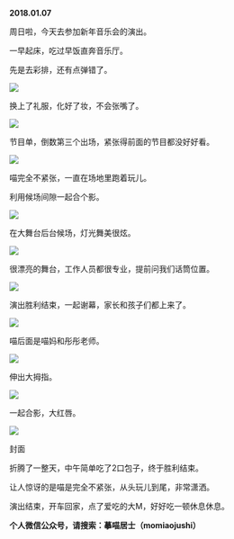 
          
            
**2018.01.07**

周日啦，今天去参加新年音乐会的演出。

一早起床，吃过早饭直奔音乐厅。

先是去彩排，还有点弹错了。




![](img/51001-f1a2806bafeb1dfd.jpg)




换上了礼服，化好了妆，不会张嘴了。




![](img/51001-d2102b6db3876b1e.jpg)




节目单，倒数第三个出场，紧张得前面的节目都没好好看。




![](img/51001-4a6e9e81468b1d17.jpg)




喵完全不紧张，一直在场地里跑着玩儿。

利用候场间隙一起合个影。




![](img/51001-00ee85ebf60c4b6c.jpg)




在大舞台后台候场，灯光舞美很炫。




![](img/51001-93ebda5c9fb85874.jpg)




很漂亮的舞台，工作人员都很专业，提前问我们话筒位置。




![](img/51001-af14ee182bc857a6.jpg)




演出胜利结束，一起谢幕，家长和孩子们都上来了。




![](img/51001-2276096cc5c07612.jpg)




喵后面是喵妈和彤彤老师。




![](img/51001-94bbde53690aa69c.jpg)




伸出大拇指。




![](img/51001-c03c5f5edcbb318e.jpg)




一起合影，大红唇。




![](img/51001-fea1aeac58a219a4.jpg)

封面


折腾了一整天，中午简单吃了2口包子，终于胜利结束。

让人惊讶的是喵是完全不紧张，从头玩儿到尾，非常潇洒。

演出结束，开车回家，点了爱吃的大M，好好吃一顿休息休息。


**个人微信公众号，请搜索：摹喵居士（momiaojushi）**

          
        